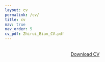 ```yaml
---
layout: cv
permalink: /cv/
title: cv
nav: true
nav_order: 5
cv_pdf: Zhirui_Bian_CV.pdf
---
```


<div style="text-align: center; margin-top: 2rem;">
  <a href="{{ site.baseurl }}/assets/pdf/{{ page.cv_pdf }}" class="btn btn-primary" target="_blank">
    <i class="fas fa-file-pdf"></i> Download CV
  </a>
</div>
